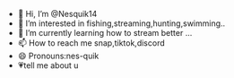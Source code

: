 - 👋 Hi, I’m @Nesquik14
- 👀 I’m interested in fishing,streaming,hunting,swimming..
- 🌱 I’m currently learning how to stream better ...
- 📫 How to reach me snap,tiktok,discord
- 😄 Pronouns:nes-quik
- 💗tell me about u
<!---
Nesquik14/Nesquik14 is a ✨ special ✨ repository because its `README.md` (this file) appears on your GitHub profile.
You can click the Preview link to take a look at your changes.
--->
